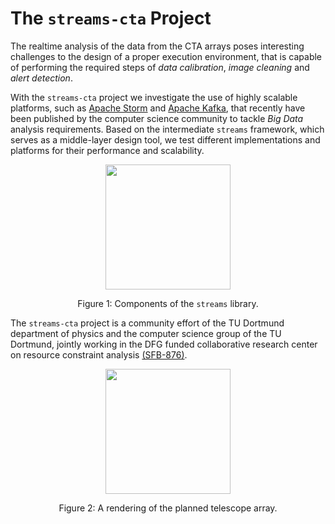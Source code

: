 
The <code>streams-cta</code> Project
====================================

The realtime analysis of the data from the CTA arrays poses interesting
challenges to the design of a proper execution environment, that is capable
of performing the required steps of *data calibration*, *image cleaning* and
*alert detection*.

With the `streams-cta` project we investigate the use of highly scalable platforms,
such as [Apache Storm](http://storm.apache.org) and [Apache Kafka](http://kafka.apache.org), 
that recently have been published by the computer science community to tackle *Big Data*
analysis requirements. Based on the intermediate `streams` framework, which serves 
as a middle-layer design tool, we test different implementations and platforms for 
their performance and scalability.

<div style="margin:auto; border: none; text-align: center;">
   <img style="margin:auto; height: 200px;" src="doc/architecture2.png" />
   <p>Figure 1: Components of the <code>streams</code> library.</p>
</div>


The `streams-cta` project is a community effort of the TU Dortmund department of
physics and the computer science group of the TU Dortmund, jointly working in the
DFG funded collaborative research center on resource constraint analysis [(SFB-876)](http://sfb876.tu-dortmund.de).

<div style="margin:auto; border: none; text-align: center;">
   <img style="margin:auto; height: 200px;" src="images/array.jpg" />
   <p>Figure 2: A rendering of the planned telescope array.</p>
</div>

